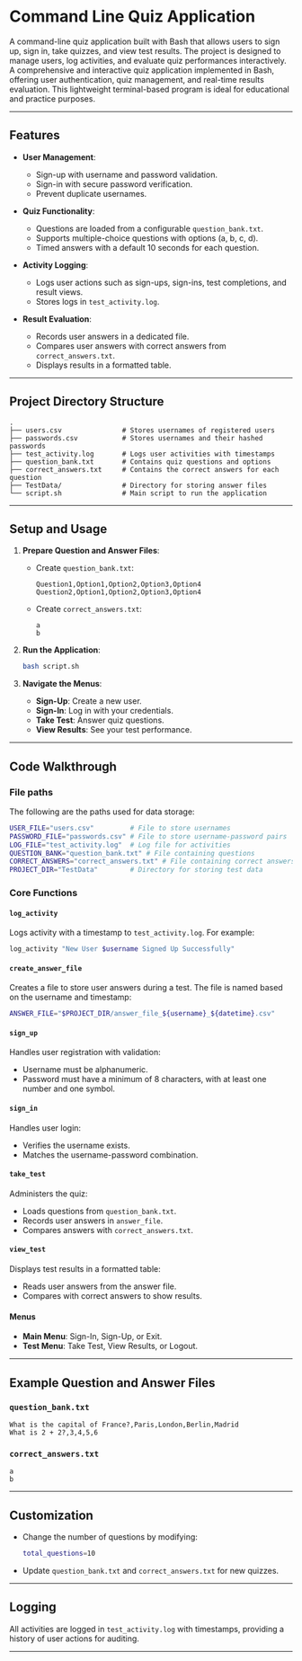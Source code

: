 # Command Line Quiz Application

A command-line quiz application built with Bash that allows users to sign up, sign in, take quizzes, and view test results. The project is designed to manage users, log activities, and evaluate quiz performances interactively. A comprehensive and interactive quiz application implemented in Bash, offering user authentication, quiz management, and real-time results evaluation. This lightweight terminal-based program is ideal for educational and practice purposes.

---

## Features

- **User Management**: 
  - Sign-up with username and password validation.
  - Sign-in with secure password verification.
  - Prevent duplicate usernames.

- **Quiz Functionality**:
  - Questions are loaded from a configurable `question_bank.txt`.
  - Supports multiple-choice questions with options (a, b, c, d).
  - Timed answers with a default 10 seconds for each question.

- **Activity Logging**:
  - Logs user actions such as sign-ups, sign-ins, test completions, and result views.
  - Stores logs in `test_activity.log`.

- **Result Evaluation**:
  - Records user answers in a dedicated file.
  - Compares user answers with correct answers from `correct_answers.txt`.
  - Displays results in a formatted table.

---

## Project Directory Structure

```plaintext
.
├── users.csv               # Stores usernames of registered users
├── passwords.csv           # Stores usernames and their hashed passwords
├── test_activity.log       # Logs user activities with timestamps
├── question_bank.txt       # Contains quiz questions and options
├── correct_answers.txt     # Contains the correct answers for each question
├── TestData/               # Directory for storing answer files
└── script.sh               # Main script to run the application
```

---

## Setup and Usage

1. **Prepare Question and Answer Files**:
   - Create `question_bank.txt`:
     ```
     Question1,Option1,Option2,Option3,Option4
     Question2,Option1,Option2,Option3,Option4
     ```
   - Create `correct_answers.txt`:
     ```
     a
     b
     ```

2. **Run the Application**:
   ```bash
   bash script.sh
   ```

3. **Navigate the Menus**:
   - **Sign-Up**: Create a new user.
   - **Sign-In**: Log in with your credentials.
   - **Take Test**: Answer quiz questions.
   - **View Results**: See your test performance.

---

## Code Walkthrough

### File paths
The following are the paths used for data storage:
```bash
USER_FILE="users.csv"         # File to store usernames
PASSWORD_FILE="passwords.csv" # File to store username-password pairs
LOG_FILE="test_activity.log"  # Log file for activities
QUESTION_BANK="question_bank.txt" # File containing questions
CORRECT_ANSWERS="correct_answers.txt" # File containing correct answers
PROJECT_DIR="TestData"        # Directory for storing test data
```

### Core Functions

#### `log_activity`
Logs activity with a timestamp to `test_activity.log`. For example:
```bash
log_activity "New User $username Signed Up Successfully"
```

#### `create_answer_file`
Creates a file to store user answers during a test. The file is named based on the username and timestamp:
```bash
ANSWER_FILE="$PROJECT_DIR/answer_file_${username}_${datetime}.csv"
```

#### `sign_up`
Handles user registration with validation:
- Username must be alphanumeric.
- Password must have a minimum of 8 characters, with at least one number and one symbol.

#### `sign_in`
Handles user login:
- Verifies the username exists.
- Matches the username-password combination.

#### `take_test`
Administers the quiz:
- Loads questions from `question_bank.txt`.
- Records user answers in `answer_file`.
- Compares answers with `correct_answers.txt`.

#### `view_test`
Displays test results in a formatted table:
- Reads user answers from the answer file.
- Compares with correct answers to show results.

#### Menus
- **Main Menu**: Sign-In, Sign-Up, or Exit.
- **Test Menu**: Take Test, View Results, or Logout.

---

## Example Question and Answer Files

### `question_bank.txt`
```
What is the capital of France?,Paris,London,Berlin,Madrid
What is 2 + 2?,3,4,5,6
```

### `correct_answers.txt`
```
a
b
```

---

## Customization

- Change the number of questions by modifying:
  ```bash
  total_questions=10
  ```
- Update `question_bank.txt` and `correct_answers.txt` for new quizzes.

---

## Logging

All activities are logged in `test_activity.log` with timestamps, providing a history of user actions for auditing.

---

